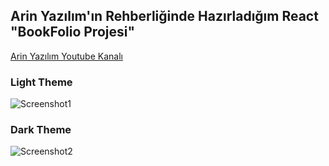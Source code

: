 ## Arin Yazılım'ın Rehberliğinde Hazırladığım React "BookFolio Projesi"

[Arin Yazılım Youtube Kanalı]("https://www.youtube.com/c/ArinYazilim")



### Light Theme

![Screenshot1](https://i.hizliresim.com/nku3iww.jpg)

### Dark Theme

![Screenshot2](https://i.hizliresim.com/60z44n6.jpg)

